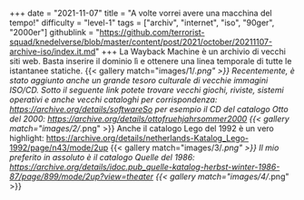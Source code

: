 +++
date = "2021-11-07"
title = "A volte vorrei avere una macchina del tempo!"
difficulty = "level-1"
tags = ["archiv", "internet", "iso", "90ger", "2000er"]
githublink = "https://github.com/terrorist-squad/knedelverse/blob/master/content/post/2021/october/20211107-archive-iso/index.it.md"
+++
La Wayback Machine è un archivio di vecchi siti web. Basta inserire il dominio lì e ottenere una linea temporale di tutte le istantanee statiche.
{{< gallery match="images/1/*.png" >}}
Recentemente, è stato aggiunto anche un grande tesoro culturale di vecchie immagini ISO/CD. Sotto il seguente link potete trovare vecchi giochi, riviste, sistemi operativi e anche vecchi cataloghi per corrispondenza: https://archive.org/details/softwareSo per esempio il CD del catalogo Otto del 2000: https://archive.org/details/ottofruehjahrsommer2000
{{< gallery match="images/2/*.png" >}}
Anche il catalogo Lego del 1992 è un vero highlight: https://archive.org/details/netherlands-Katalog_Lego-1992/page/n43/mode/2up
{{< gallery match="images/3/*.png" >}}
Il mio preferito in assoluto è il catalogo Quelle del 1986: https://archive.org/details/idoc.pub_quelle-katalog-herbst-winter-1986-87/page/899/mode/2up?view=theater
{{< gallery match="images/4/*.png" >}}